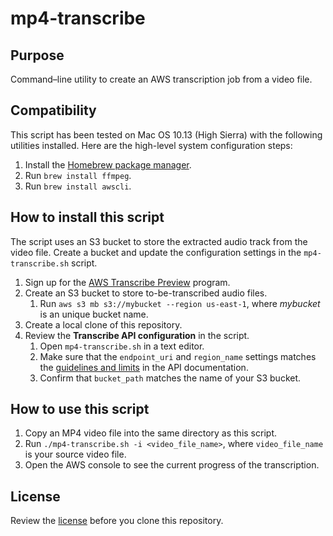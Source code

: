 # mp4-transcribe

## Purpose
Command–line utility to create an AWS transcription job from a video file.

## Compatibility
This script has been tested on Mac OS 10.13 (High Sierra) with the following utilities installed. Here are the high-level system configuration steps:

1. Install the [Homebrew package manager](https://brew.sh).
2. Run `brew install ffmpeg`.
3. Run `brew install awscli`.

## How to install this script
The script uses an S3 bucket to store the extracted audio track from the video file. Create a bucket and update the configuration settings in the `mp4-transcribe.sh` script.

1. Sign up for the [AWS Transcribe Preview](https://pages.awscloud.com/amazon-transcribe-preview.html) program.
2. Create an S3 bucket to store to-be-transcribed audio files.
   1. Run `aws s3 mb s3://mybucket --region us-east-1`, where *mybucket* is an unique bucket name.
3. Create a local clone of this repository.
4. Review the **Transcribe API configuration** in the script.
   1. Open `mp4-transcribe.sh` in a text editor.
   2. Make sure that the `endpoint_uri` and `region_name` settings matches the [guidelines and limits](https://docs.aws.amazon.com/transcribe/latest/dg/limits-guidelines.html) in the API documentation.
   3. Confirm that `bucket_path` matches the name of your S3 bucket.

## How to use this script
1. Copy an MP4 video file into the same directory as this script.
2. Run `./mp4-transcribe.sh -i <video_file_name>`, where `video_file_name` is your source video file.
3. Open the AWS console to see the current progress of the transcription.

## License
Review the [license](LICENSE) before you clone this repository.
